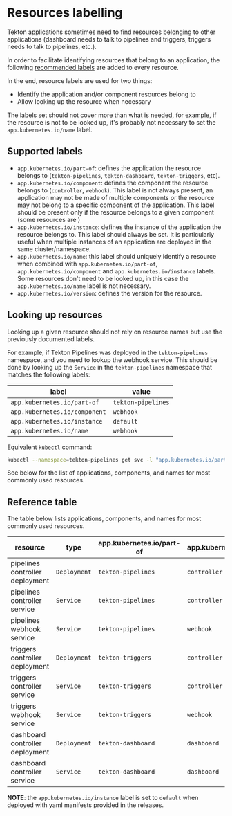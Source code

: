 <!--
---
linkTitle: "Resources labelling"
weight: 10
---
-->
# Resources labelling

Tekton applications sometimes need to find resources belonging to other applications (dashboard
needs to talk to pipelines and triggers, triggers needs to talk to pipelines, etc.).

In order to facilitate identifying resources that belong to an application, the following
[recommended labels](https://kubernetes.io/docs/concepts/overview/working-with-objects/common-labels/) are added to every resource.

In the end, resource labels are used for two things:
- Identify the application and/or component resources belong to
- Allow looking up the resource when necessary

The labels set should not cover more than what is needed, for example, if the resource is not to be looked up, it's probably not necessary to set the `app.kubernetes.io/name` label.

## Supported labels

- `app.kubernetes.io/part-of`: defines the application the resource belongs to (`tekton-pipelines`, `tekton-dashboard`, `tekton-triggers`, etc).
- `app.kubernetes.io/component`: defines the component the resource belongs to (`controller`, `webhook`). This label is not always present, an application may not be made of multiple components or the resource may not belong to a specific component of the application.
This label should be present only if the resource belongs to a given component (some resources are )
- `app.kubernetes.io/instance`: defines the instance of the application the resource belongs to. This label should always be set. It is particularly useful when multiple instances of an application are deployed in the same cluster/namespace.
- `app.kubernetes.io/name`: this label should uniquely identify a resource when combined with `app.kubernetes.io/part-of`, `app.kubernetes.io/component` and `app.kubernetes.io/instance` labels. Some resources don't need to be looked up, in this case the `app.kubernetes.io/name` label is not necessary.
- `app.kubernetes.io/version`: defines the version for the resource.

## Looking up resources

Looking up a given resource should not rely on resource names but use the previously documented labels.

For example, if Tekton Pipelines was deployed in the `tekton-pipelines` namespace, and you need to lookup the webhook service.
This should be done by looking up the `Service` in the `tekton-pipelines` namespace that matches the following labels:

| label | value |
| --- | --- |
| `app.kubernetes.io/part-of` | `tekton-pipelines` |
| `app.kubernetes.io/component` | `webhook` |
| `app.kubernetes.io/instance` | `default` |
| `app.kubernetes.io/name` | `webhook` |

Equivalent `kubectl` command:
```bash
kubectl --namespace=tekton-pipelines get svc -l "app.kubernetes.io/part-of=tekton-pipelines,app.kubernetes.io/component=webhook,app.kubernetes.io/instance=default,app.kubernetes.io/name=webhook"
```

See below for the list of applications, components, and names for most commonly used resources.

## Reference table

The table below lists applications, components, and names for most commonly used resources.

| resource | type | app.kubernetes.io/part-of | app.kubernetes.io/component | app.kubernetes.io/name |
| --- | --- | --- | --- | --- |
| pipelines controller deployment | `Deployment` | `tekton-pipelines` | `controller` | `controller` |
| pipelines controller service | `Service` | `tekton-pipelines` | `controller` | `controller` |
| pipelines webhook service | `Service` | `tekton-pipelines` | `webhook` | `webhook` |
| triggers controller deployment | `Deployment` | `tekton-triggers` | `controller` | `controller` |
| triggers controller service | `Service` | `tekton-triggers` | `controller` | `controller` |
| triggers webhook service | `Service` | `tekton-triggers` | `webhook` | `webhook` |
| dashboard controller deployment | `Deployment` | `tekton-dashboard` | `dashboard` | `dashboard` |
| dashboard controller service | `Service` | `tekton-dashboard` | `dashboard` | `dashboard` |

**NOTE**: the `app.kubernetes.io/instance` label is set to `default` when deployed with yaml manifests provided in the releases.
